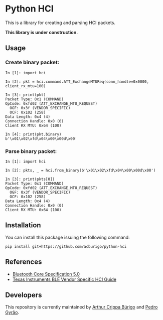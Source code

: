 # Python HCI

This is a library for creating and parsing HCI packets.

**This library is under construction.**

## Usage

### Create binary packet:

```
In [1]: import hci

In [2]: pkt = hci.command.ATT_ExchangeMTUReq(conn_handle=0x0000, client_rx_mtu=100)

In [3]: print(pkt)
Packet Type: 0x1 (COMMAND)
OpCode: 0xfd02 (ATT_EXCHANGE_MTU_REQUEST)
  OGF: 0x3f (VENDOR_SPECIFIC)
  OCF: 0x102 (258)
Data Length: 0x4 (4)
Connection Handle: 0x0 (0)
Client RX MTU: 0x64 (100)

In [4]: print(pkt.binary)
b'\x01\x02\xfd\x04\x00\x00d\x00'
```

### Parse binary packet:

```
In [1]: import hci

In [2]: pkts, _ = hci.from_binary(b'\x01\x02\xfd\x04\x00\x00d\x00')

In [3]: print(pkts[0])
Packet Type: 0x1 (COMMAND)
OpCode: 0xfd02 (ATT_EXCHANGE_MTU_REQUEST)
  OGF: 0x3f (VENDOR_SPECIFIC)
  OCF: 0x102 (258)
Data Length: 0x4 (4)
Connection Handle: 0x0 (0)
Client RX MTU: 0x64 (100)
```

## Installation

You can install this package issuing the following command:

`pip install git+https://github.com/acburigo/python-hci`

## References
- [Bluetooth Core Specification 5.0](https://www.bluetooth.com/specifications/bluetooth-core-specification)
- [Texas Instruments BLE Vendor Specific HCI Guide](http://www.ti.com/tool/BLE-STACK)

## Developers

This repository is currently maintained by [Arthur Crippa Búrigo](https://github.com/acburigo) and [Pedro Gyrão](https://github.com/pedrogyrao).
